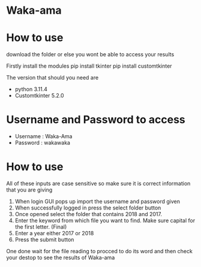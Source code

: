# Waka-ama

# How to use
download the folder or else you wont be able to access your results

Firstly install the modules 
pip install tkinter
pip install customtkinter

The version that should you need are 
- python 3.11.4
- Customtkinter 5.2.0

# Username and Password to access

 - Username : Waka-Ama
 - Password : wakawaka

# How to use
 All of these inputs are case sensitive so make sure it is correct information that you are giving
 
 1. When login GUI pops up import the username and password given
 2. When successfully logged in press the select folder button
 3. Once opened select the folder that contains 2018 and 2017.
 4. Enter the keyword from which file you want to find. Make sure capital for the first letter. (Final)
 5. Enter a year either 2017 or 2018
 6. Press the submit button

One done wait for the file reading to procced to do its word and then check your destop to see the results of Waka-ama
